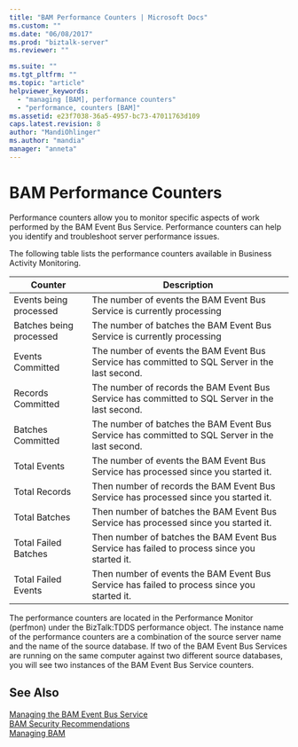 ```yaml
---
title: "BAM Performance Counters | Microsoft Docs"
ms.custom: ""
ms.date: "06/08/2017"
ms.prod: "biztalk-server"
ms.reviewer: ""

ms.suite: ""
ms.tgt_pltfrm: ""
ms.topic: "article"
helpviewer_keywords: 
  - "managing [BAM], performance counters"
  - "performance, counters [BAM]"
ms.assetid: e23f7038-36a5-4957-bc73-47011763d109
caps.latest.revision: 8
author: "MandiOhlinger"
ms.author: "mandia"
manager: "anneta"
---
```

# BAM Performance Counters
Performance counters allow you to monitor specific aspects of work performed by the BAM Event Bus Service. Performance counters can help you identify and troubleshoot server performance issues.  
  
 The following table lists the performance counters available in Business Activity Monitoring.  
  
|Counter|Description|  
|-------------|-----------------|  
|Events being processed|The number of events the BAM Event Bus Service is currently processing|  
|Batches being processed|The number of batches the BAM Event Bus Service is currently processing|  
|Events Committed|The number of events the BAM Event Bus Service has committed to SQL Server in the last second.|  
|Records Committed|The number of records the BAM Event Bus Service has committed to SQL Server in the last second.|  
|Batches Committed|The number of batches the BAM Event Bus Service has committed to SQL Server in the last second.|  
|Total Events|The number of events the BAM Event Bus Service has processed since you started it.|  
|Total Records|Then number of records the BAM Event Bus Service has processed since you started it.|  
|Total Batches|Then number of batches the BAM Event Bus Service has processed since you started it.|  
|Total Failed Batches|Then number of batches the BAM Event Bus Service has failed to process since you started it.|  
|Total Failed Events|Then number of events the BAM Event Bus Service has failed to process since you started it.|  
  
 The performance counters are located in the Performance Monitor (perfmon) under the BizTalk:TDDS performance object. The instance name of the performance counters are a combination of the source server name and the name of the source database. If two of the BAM Event Bus Services are running on the same computer against two different source databases, you will see two instances of the BAM Event Bus Service counters.  
  
## See Also  
 [Managing the BAM Event Bus Service](../core/managing-the-bam-event-bus-service.md)   
 [BAM Security Recommendations](../core/bam-security-recommendations.md)   
 [Managing BAM](../core/managing-bam.md)